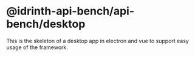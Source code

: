 # @idrinth-api-bench/api-bench/desktop

This is the skeleton of a desktop app in electron and vue to support easy usage of the framework.
